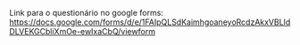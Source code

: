 Link para o questionário no google forms: https://docs.google.com/forms/d/e/1FAIpQLSdKaimhgoaneyoRcdzAkxVBLIdDLVEKGCbliXmOe-ewIxaCbQ/viewform